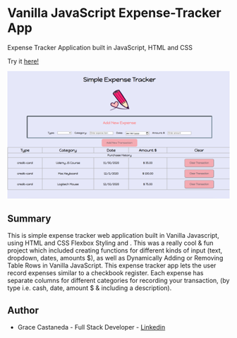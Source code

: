# Vanilla JavaScript Expense-Tracker App

Expense Tracker Application built in JavaScript, HTML and CSS

Try it [here!](https://gracii.github.io/expense-tracker/)

![alt text](https://github.com/Gracii/expense-tracker/blob/main/images/grace-expense-tracker.png)

## Summary

This is simple expense tracker web application built in Vanilla Javascript, using HTML and CSS Flexbox Styling and . This was a really cool & fun project which included creating functions for different kinds of input (text, dropdown, dates, amounts $), as well as Dynamically Adding or Removing Table Rows in Vanilla JavaScript.
This expense tracker app lets the user record expenses similar to a checkbook register.
Each expense has separate columns for different categories for recording your transaction, (by type i.e. cash, date, amount $ & including a description).

## Author

- Grace Castaneda - Full Stack Developer - [Linkedin](https://www.linkedin.com/in/castanedagrace/)

